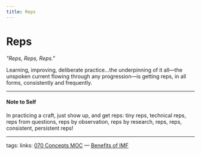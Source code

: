 ```yaml
---
title: Reps
---
```

# Reps
*"Reps, Reps, Reps."*  

Learning, improving, deliberate practice…the underpinning of it all—the unspoken current flowing through any progression—is getting reps, in all forms, consistently and frequently.


---

#### Note to Self
In practicing a craft, just show up, and get reps: tiny reps, technical reps, reps from questions, reps by observation, reps by research, reps, reps, consistent, persistent reps! 

---
tags:
links: [070 Concepts MOC](out/070-concepts-moc.md) — [Benefits of IMF](out/benefits-of-imf.md)
